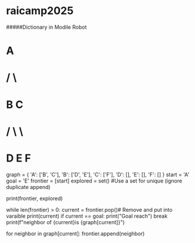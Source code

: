 # raicamp2025
   #####Dictionary in Modile Robot
   #     A
   #    / \
   #   B   C
   #  / \   \
   # D   E   F
graph = {
    'A': ['B', 'C'],
    'B': ['D', 'E'],
    'C': ['F'],
    'D': [],
    'E': [],
    'F': []
  }
start = 'A'
goal = 'E'
frontier = [start]
explored = set() #Use a set for unique (ignore duplicate append)

print(frontier, explored)

while len(frontier) > 0:
  current = frontier.pop()# Remove and put into varaible
  print(current)
  if current == goal:
    print("Goal reach")
    break
  print(f"neighbor of {current}is {graph[current]}")
  
  for neighbor in graph[current]:
      frontier.append(neighbor)

